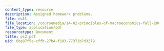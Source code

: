 ```yaml
---
content_type: resource
description: Assigned homework problems.
file: null
file_location: /coursemedia/14-02-principles-of-macroeconomics-fall-2004/6be97f5ecffb27b4f18377371b7d3279_ps2.pdf
file_type: application/pdf
resourcetype: Document
title: ps2.pdf
uid: 6be97f5e-cffb-27b4-f183-77371b7d3279
---
```

